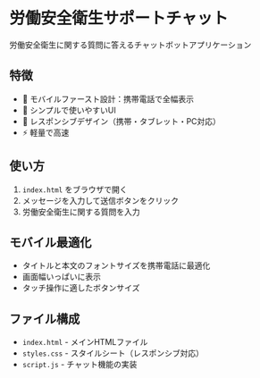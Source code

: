 # 労働安全衛生サポートチャット

労働安全衛生に関する質問に答えるチャットボットアプリケーション

## 特徴

- 📱 モバイルファースト設計：携帯電話で全幅表示
- 💬 シンプルで使いやすいUI
- 🎨 レスポンシブデザイン（携帯・タブレット・PC対応）
- ⚡ 軽量で高速

## 使い方

1. `index.html` をブラウザで開く
2. メッセージを入力して送信ボタンをクリック
3. 労働安全衛生に関する質問を入力

## モバイル最適化

- タイトルと本文のフォントサイズを携帯電話に最適化
- 画面幅いっぱいに表示
- タッチ操作に適したボタンサイズ

## ファイル構成

- `index.html` - メインHTMLファイル
- `styles.css` - スタイルシート（レスポンシブ対応）
- `script.js` - チャット機能の実装
